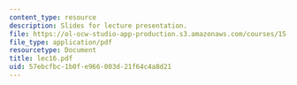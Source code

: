 ```yaml
---
content_type: resource
description: Slides for lecture presentation.
file: https://ol-ocw-studio-app-production.s3.amazonaws.com/courses/15-511-financial-accounting-summer-2004/57ebcfbc1b0fe966003d21f64c4a8d21_lec16.pdf
file_type: application/pdf
resourcetype: Document
title: lec16.pdf
uid: 57ebcfbc-1b0f-e966-003d-21f64c4a8d21
---
```

